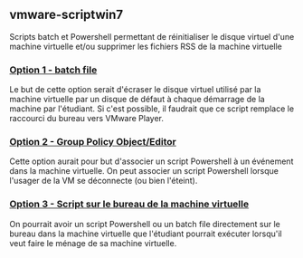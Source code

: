 ## vmware-scriptwin7
Scripts batch et Powershell permettant de réinitialiser le disque virtuel d'une machine virtuelle et/ou supprimer les fichiers RSS de la machine virtuelle


### [Option 1 - batch file](https://github.com/takrachi/vmware-scriptwin7/tree/master/option-1-batch)

Le but de cette option serait d'écraser le disque virtuel utilisé par la machine virtuelle par un disque de défaut à chaque démarrage de la machine par l'étudiant. Si c'est possible, il faudrait que ce script remplace le raccourci du bureau vers VMware Player.


### [Option 2 - Group Policy Object/Editor](https://github.com/takrachi/vmware-scriptwin7/tree/master/option-2-GPO-Powershell)

Cette option aurait pour but d'associer un script Powershell à un événement dans la machine virtuelle. On peut associer un script Powershell lorsque l'usager de la VM se déconnecte (ou bien l'éteint).

### [Option 3 - Script sur le bureau de la machine virtuelle](https://github.com/takrachi/vmware-scriptwin7/tree/master/option-3-scriptbureau)

On pourrait avoir un script Powershell ou un batch file directement sur le bureau dans la machine virtuelle que l'étudiant pourrait exécuter lorsqu'il veut faire le ménage de sa machine virtuelle.


